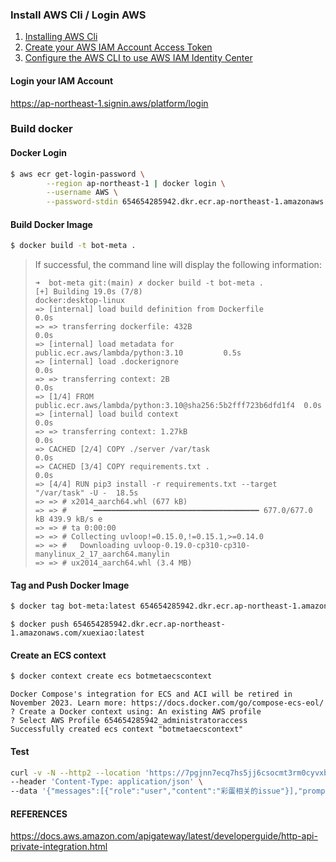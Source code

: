 ### 

### Install AWS Cli / Login AWS
1. [Installing AWS Cli](https://docs.aws.amazon.com/cli/latest/userguide/cli-chap-welcome.html)
2. [Create your AWS IAM Account Access Token](https://docs.aws.amazon.com/IAM/latest/UserGuide/id_credentials_access-keys.html)
3. [Configure the AWS CLI to use AWS IAM Identity Center](https://docs.aws.amazon.com/cli/latest/userguide/sso-configure-profile-token.html#sso-configure-profile-token-auto-sso) 

#### Login your IAM Account
https://ap-northeast-1.signin.aws/platform/login

### Build docker

#### Docker Login 

```bash
$ aws ecr get-login-password \
        --region ap-northeast-1 | docker login \
        --username AWS \
        --password-stdin 654654285942.dkr.ecr.ap-northeast-1.amazonaws.com/xuexiao
```

#### Build Docker Image
```bash
$ docker build -t bot-meta .
```

> If successful, the command line will display the following information:
> 
> ```
> ➜  bot-meta git:(main) ✗ docker build -t bot-meta .
> [+] Building 19.0s (7/8)                                   docker:desktop-linux
> => [internal] load build definition from Dockerfile                       0.0s
> => => transferring dockerfile: 432B                                       0.0s
> => [internal] load metadata for public.ecr.aws/lambda/python:3.10         0.5s
> => [internal] load .dockerignore                                          0.0s
> => => transferring context: 2B                                            0.0s
> => [1/4] FROM public.ecr.aws/lambda/python:3.10@sha256:5b2fff723b6dfd1f4  0.0s
> => [internal] load build context                                          0.0s
> => => transferring context: 1.27kB                                        0.0s
> => CACHED [2/4] COPY ./server /var/task                                   0.0s
> => CACHED [3/4] COPY requirements.txt .                                   0.0s
> => [4/4] RUN pip3 install -r requirements.txt --target "/var/task" -U -  18.5s
> => => # x2014_aarch64.whl (677 kB)
> => => #      ━━━━━━━━━━━━━━━━━━━━━━━━━━━━━━━━━━━━━ 677.0/677.0 kB 439.9 kB/s e
> => => # ta 0:00:00
> => => # Collecting uvloop!=0.15.0,!=0.15.1,>=0.14.0
> => => #   Downloading uvloop-0.19.0-cp310-cp310-manylinux_2_17_aarch64.manylin
> => => # ux2014_aarch64.whl (3.4 MB)
> ```

#### Tag and Push Docker Image

```bash
$ docker tag bot-meta:latest 654654285942.dkr.ecr.ap-northeast-1.amazonaws.com/xuexiao:latest
```

```
$ docker push 654654285942.dkr.ecr.ap-northeast-1.amazonaws.com/xuexiao:latest
```


#### Create an ECS context
```bash
$ docker context create ecs botmetaecscontext
```

```
Docker Compose's integration for ECS and ACI will be retired in November 2023. Learn more: https://docs.docker.com/go/compose-ecs-eol/
? Create a Docker context using: An existing AWS profile
? Select AWS Profile 654654285942_administratoraccess
Successfully created ecs context "botmetaecscontext"
```

#### Test
```bash
curl -v -N --http2 --location 'https://7pgjnn7ecq7hs5jj6csocmt3rm0cyvxb.lambda-url.ap-northeast-1.on.aws/api/chat/stream' \
--header 'Content-Type: application/json' \
--data '{"messages":[{"role":"user","content":"彩蛋相关的issue"}],"prompt":""}'
```

#### REFERENCES
https://docs.aws.amazon.com/apigateway/latest/developerguide/http-api-private-integration.html
